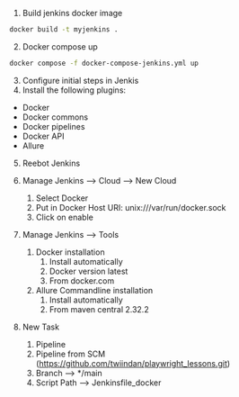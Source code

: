 
1. Build jenkins docker image

```bash
docker build -t myjenkins .
```

2. Docker compose up

```bash
docker compose -f docker-compose-jenkins.yml up
```

3. Configure initial steps in Jenkis
4. Install the following plugins:
- Docker
- Docker commons
- Docker pipelines
- Docker API
- Allure

5. Reebot Jenkins
6. Manage Jenkins --> Cloud --> New Cloud
   1. Select Docker
   2. Put in Docker Host URI: unix:///var/run/docker.sock
   3. Click on enable

7. Manage Jenkins --> Tools
   1. Docker installation
      1. Install automatically
      2. Docker version latest
      3. From docker.com
   2. Allure Commandline installation
      1. Install automatically
      2. From maven central 2.32.2

8. New Task
   1. Pipeline
   2. Pipeline from SCM (https://github.com/twiindan/playwright_lessons.git)
   3. Branch --> */main
   4. Script Path --> Jenkinsfile_docker

    